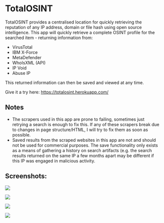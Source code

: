 # TotalOSINT
TotalOSINT provides a centralised location for quickly retrieving the reputation of any IP address, domain or file hash using open source intelligence. 
This app will quickly retrieve a complete OSINT profile for the searched item - returning information from:

- VirusTotal
- IBM X-Force
- MetaDefender
- WhoIsXML (API)
- IP Void
- Abuse IP

This returned information can then be saved and viewed at any time.

Give it a try here: https://totalosint.herokuapp.com/

## Notes
- The scrapers used in this app are prone to failing, sometimes just retrying a search is enough to fix this. If any of these scrapers break due to changes in page structure/HTML, I will try to fix them as soon as possible.
- Saved results from the scraped websites in this app are not and should not be used for commercial purposes. The save functionality only exists as a means of gathering a history on search artifacts (e.g. the search results returned on the same IP a few months apart may be different if this IP was engaged in malicious activity.

## Screenshots:

![](https://i.imgur.com/KIrdVhw.png)

![](https://i.imgur.com/0tcgzHv.png)

![](https://i.imgur.com/0k8oOZR.png)

![](https://i.imgur.com/trDyXvn.jpg)


